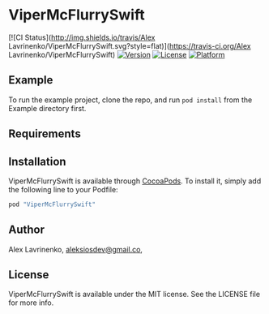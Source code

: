 # ViperMcFlurrySwift

[![CI Status](http://img.shields.io/travis/Alex Lavrinenko/ViperMcFlurrySwift.svg?style=flat)](https://travis-ci.org/Alex Lavrinenko/ViperMcFlurrySwift)
[![Version](https://img.shields.io/cocoapods/v/ViperMcFlurrySwift.svg?style=flat)](http://cocoapods.org/pods/ViperMcFlurrySwift)
[![License](https://img.shields.io/cocoapods/l/ViperMcFlurrySwift.svg?style=flat)](http://cocoapods.org/pods/ViperMcFlurrySwift)
[![Platform](https://img.shields.io/cocoapods/p/ViperMcFlurrySwift.svg?style=flat)](http://cocoapods.org/pods/ViperMcFlurrySwift)

## Example

To run the example project, clone the repo, and run `pod install` from the Example directory first.

## Requirements

## Installation

ViperMcFlurrySwift is available through [CocoaPods](http://cocoapods.org). To install
it, simply add the following line to your Podfile:

```ruby
pod "ViperMcFlurrySwift"
```

## Author

Alex Lavrinenko, aleksiosdev@gmail.co,

## License

ViperMcFlurrySwift is available under the MIT license. See the LICENSE file for more info.
